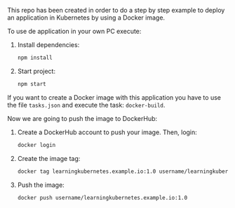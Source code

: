 This repo has been created in order to do a step by step example to deploy an application in Kubernetes by using a Docker image. 

To use de application in your own PC execute: 

1. Install dependencies: 

    ```bash
    npm install
    ```

2. Start project: 

    ```bash
    npm start
    ```

If you want to create a Docker image with this application you have to use the file ```tasks.json``` and execute the task: ```docker-build```.


Now we are going to push the image to DockerHub:

1. Create a DockerHub account to push your image. Then, login: 
    ```bash 
    docker login 
    ```
2. Create the image tag: 
    ```bash 
    docker tag learningkubernetes.example.io:1.0 username/learningkubernetes.example.io:1.0
    ```
3. Push the image: 
    ```
    docker push username/learningkubernetes.example.io:1.0
    ````
